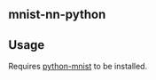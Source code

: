 ## mnist-nn-python

## Usage
Requires [python-mnist](https://pypi.org/project/python-mnist/) to be installed.

